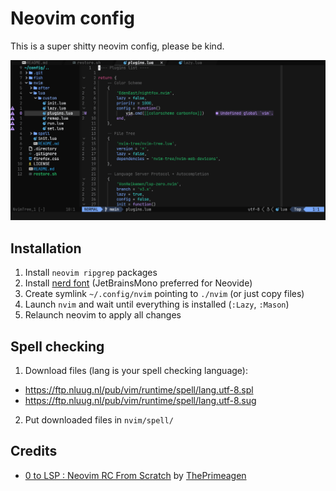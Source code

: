 # Neovim config

This is a super shitty neovim config, please be kind.

![This neovim config in Neovide](neovim.png)

## Installation

1. Install `neovim ripgrep` packages
2. Install [nerd font](https://www.nerdfonts.com/font-downloads) (JetBrainsMono preferred for Neovide)
3. Create symlink `~/.config/nvim` pointing to `./nvim` (or just copy files)
4. Launch `nvim` and wait until everything is installed (`:Lazy`, `:Mason`)
5. Relaunch neovim to apply all changes

## Spell checking

1. Download files (lang is your spell checking language):
- https://ftp.nluug.nl/pub/vim/runtime/spell/lang.utf-8.spl
- https://ftp.nluug.nl/pub/vim/runtime/spell/lang.utf-8.sug
2. Put downloaded files in `nvim/spell/`

## Credits

- [0 to LSP : Neovim RC From Scratch](https://youtu.be/w7i4amO_zaE)
by [ThePrimeagen](https://www.youtube.com/@ThePrimeagen)
